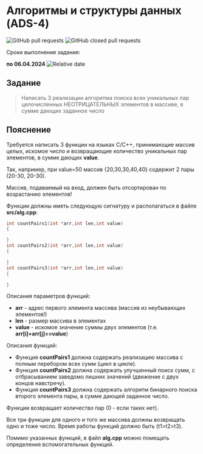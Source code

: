 # Алгоритмы и структуры данных (ADS-4)


![GitHub pull requests](https://img.shields.io/github/issues-pr/NNTU-CS/ADS-4)
![GitHub closed pull requests](https://img.shields.io/github/issues-pr-closed/NNTU-CS/ADS-4)


Сроки выполнения задания:

**по 06.04.2024** ![Relative date](https://img.shields.io/date/1743973200) 


## Задание

> Написать 3 реализации алгоритма поиска всех уникальных пар целочисленных НЕОТРИЦАТЕЛЬНЫХ элементов в массиве, в сумме дающих заданное число

## Пояснение

Требуется написать 3 функции на языках С/С++, принимающие массив целых, искомое число и возвращающие количество уникальных пар элементов, в сумме дающих **value**.

Так, например, при value=50 массив {20,30,30,40,40} содержит 2 пары (20-30, 20-30).

Массив, подаваемый на вход, должен быть отсортирован по возрастанию элементов!

Функции должны иметь следующую сигнатуру и располагаться в файле **src/alg.cpp**:


```C++
int countPairs1(int *arr,int len,int value)
{

}
int countPairs2(int *arr,int len,int value)
{

}
int countPairs3(int *arr,int len,int value)
{

}
```
Описания параметров функций:

- **arr** - адрес первого элемента массива (массив из неубывающих элементов!)
- **len** - размер массива в элементах
- **value** - искомое значение суммы двух элементов (т.е. **arr[i]+arr[j]==value**)

Описания функций:

- Функция **countPairs1** должна содержать реализацию массива с полным перебором всех сумм (цикл в цикле).
- Функция **countPairs2** должна содержать улучшенный поиск сумм, с отбрасыванием заведомо лишних значений (движение с двух концов навстречу).
- Функция **countPairs3** должна содержать алгоритм бинарного поиска второго элемента пары, в сумме дающей заданное число.

Функции возвращает количество пар (0 - если таких нет).

Все три функции для одного и того же массива должны возвращать одно и тоже число. Время работы функций должно быть (t1>t2>t3).

Помимо указанных функций, в файл **alg.cpp** можно помещать определения вспомогательных функций.
